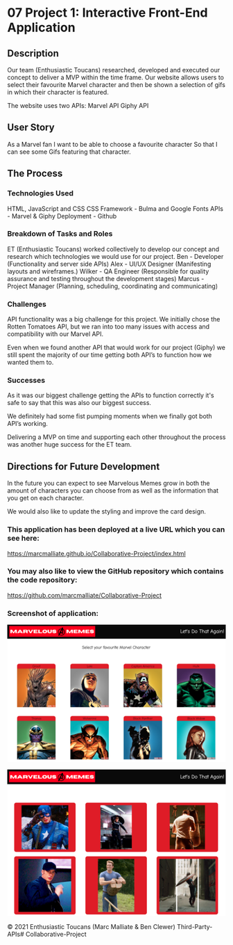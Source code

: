 # 07 Project 1: Interactive Front-End Application

## Description
Our team (Enthusiastic Toucans) researched, developed and executed our concept to deliver a MVP within the time frame.
Our website allows users to select their favourite Marvel character and then be shown a selection of gifs in which their character is featured. 

The website uses two APIs:
Marvel API
Giphy API


## User Story

As a Marvel fan 
I want to be able to choose a favourite character
So that I can see some Gifs featuring that character.



## The Process
### Technologies Used
HTML, JavaScript and CSS
CSS Framework - Bulma and Google Fonts
APIs - Marvel & Giphy
Deployment - Github



### Breakdown of Tasks and Roles
ET (Enthusiastic Toucans) worked collectively to develop our concept and research which technologies we would use for our project. 
Ben - Developer (Functionality and server side APIs)
Alex - UI/UX Designer (Manifesting layouts and wireframes.)
Wilker - QA Engineer (Responsible for quality assurance and testing throughout the development stages)
Marcus - Project Manager (Planning, scheduling, coordinating and communicating)



### Challenges
API functionality was a big challenge for this project. We initially chose the Rotten Tomatoes API, but we ran into too many issues with access and compatibility with our Marvel API. 

Even when we found another API that would work for our project (Giphy) we still spent the majority of our time getting both API’s to function how we wanted them to.


### Successes
As it was our biggest challenge getting the APIs to function correctly it's safe to say that this was also our biggest success. 

We definitely had some fist pumping moments when we finally got both API’s working.

Delivering a MVP on time and supporting each other throughout the process was another huge success for the ET team.


## Directions for Future Development 
In the future you can expect to see Marvelous Memes grow in both the amount of characters you can choose from as well as the information that you get on each character. 

We would also like to update the styling and improve the card design.



### This application has been deployed at a live URL which you can see here: 
https://marcmalliate.github.io/Collaborative-Project/index.html



### You may also like to view the GitHub repository which contains the code repository: 
https://github.com/marcmalliate/Collaborative-Project





### Screenshot of application:


![This is the Marvel characters](Assets/images/MM1.png)

![This is the Gifs](Assets/images/MM2.png)





© 2021 Enthusiastic Toucans (Marc Malliate & Ben Clewer) Third-Party-APIs# Collaborative-Project
